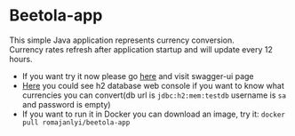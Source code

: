 # Beetola-app
This simple Java application represents currency conversion.  
Currency rates refresh after application startup and will update every 12 hours.
- If you want try it now please go [here](http://37.140.197.178:8080/documentation/swagger-ui/index.html) and visit swagger-ui page
- [Here](http://37.140.197.178:8080/h2) you could see h2 database web console if you want to know what currencies you can convert(db url is `jdbc:h2:mem:testdb` username is `sa` and password is empty)
- If you want to run it in Docker you can download an image, try it: `docker pull romajanlyi/beetola-app`
